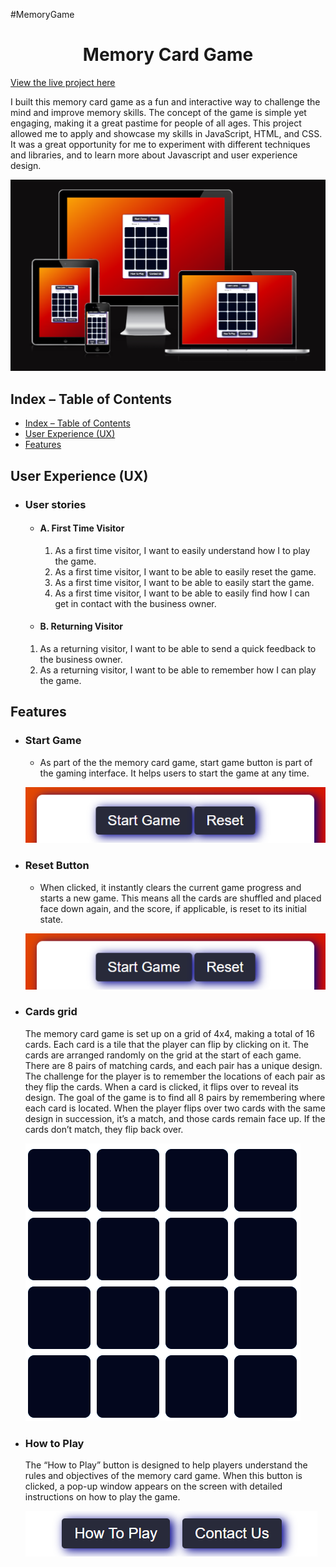 #MemoryGame
<h1 align="center">Memory Card Game</h1>

[View the live project here](https://mariusmilitaru32.github.io/MemoryGame/)

I built this memory card game as a fun and interactive way to challenge the mind and improve memory skills. The concept of the game is simple yet engaging, making it a great pastime for people of all ages. This project allowed me to apply and showcase my skills in JavaScript, HTML, and CSS. It was a great opportunity for me to experiment with different techniques and libraries, and to learn more about Javascript and user experience design.

![Mockup](documentation/responsive.png)

## Index – Table of Contents
- [Index – Table of Contents](#index--table-of-contents)
- [User Experience (UX)](#user-experience-ux)
- [Features](#features)


## User Experience (UX)

- ### User stories
  - #### A. First Time Visitor
    1. As a first time visitor, I want to easily understand how I to play the game.
    2. As a first time visitor, I want to be able to easily reset the game.
    3. As a first time visitor, I want to be able to easily start the game.
    4. As a first time visitor, I want to be able to easily find how I can get in contact with the business owner.
   
   -   #### B. Returning Visitor 
    1. As a returning visitor, I want to be able to send a quick feedback to the business owner.
    2. As a returning visitor, I want to be able to remember how I can play the game.
   
## Features

- ### Start Game
  - As part of the the memory card game, start game button is part of the gaming interface. It helps users to start the game at any time.
 
  ![Navbar](documentation/startbutton.png)

- ### Reset Button
  - When clicked, it instantly clears the current game progress and starts a new game. This means all the cards are shuffled and placed face down again, and the score, if applicable, is reset to its initial state.
  
  ![Navbar](documentation/startbutton.png)

- ### Cards grid
  The memory card game is set up on a grid of 4x4, making a total of 16 cards. Each card is a tile that the player can flip by clicking on it. The cards are arranged randomly on the grid at the start of each game.
  There are 8 pairs of matching cards, and each pair has a unique design. The challenge for the player is to remember the locations of each pair as they flip the cards.
  When a card is clicked, it flips over to reveal its design. The goal of the game is to find all 8 pairs by remembering where each card is located. When the player flips over two cards with the same design in succession, it’s a match, and those cards remain face up. If the cards don’t match, they flip back over.

  ![Navbar](documentation/cardsgrid.png)

- ### How to Play
  The “How to Play” button is designed to help players understand the rules and objectives of the memory card game. When this button is clicked, a pop-up window appears on the screen with detailed instructions on how to play the game.

  ![Navbar](documentation/howtoplay.png)